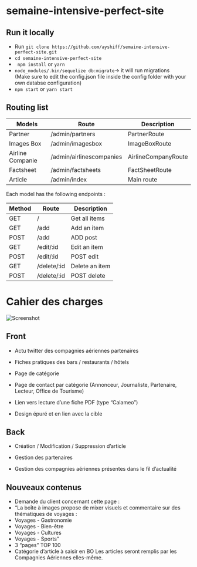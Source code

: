 # semaine-intensive-perfect-site

## Run it locally
- Run ```git clone https://github.com/ayshiff/semaine-intensive-perfect-site.git```   
- ```cd semaine-intensive-perfect-site```
- ``` npm install``` or ```yarn```
- ```node_modules/.bin/sequelize db:migrate```-> it will run migrations    
(Make sure to edit the config.json file inside the config folder with your own databse configuration)
- ```npm start``` or ```yarn start```

## Routing list

| Models  | Route  | Description  |
|---|---|---|
|Partner   | /admin/partners  | PartnerRoute  |
|Images Box | /admin/imagesbox  | ImageBoxRoute  |
|Airline Companie   | /admin/airlinescompanies  | AirlineCompanyRoute  |
|Factsheet   | /admin/factsheets  | FactSheetRoute  |
|Article   | /admin/index  | Main route  |


Each model has the following endpoints :

| Method  | Route  | Description  |
|---|---|---|
|GET   | /  | Get all items  |
|GET   | /add  | Add an item  |
|POST   | /add  | ADD post  |
|GET   | /edit/:id  | Edit an item  |
|POST   | /edit/:id  | POST edit  |
|GET   | /delete/:id | Delete an item  |
|POST   | /delete/:id  | POST delete  |


# Cahier des charges

![Screenshot](./references/Screenshot.png)

## Front

- Actu twitter des compagnies aériennes partenaires

- Fiches pratiques des bars / restaurants / hôtels

- Page de catégorie

- Page de contact par catégorie (Annonceur, Journaliste, Partenaire, Lecteur, Office de Tourisme)

- Lien vers lecture d’une fiche PDF (type “Calameo”)

- Design épuré et en lien avec la cible

## Back

- Création / Modification / Suppression d’article

- Gestion des partenaires

- Gestion des compagnies aériennes présentes dans le fil d’actualité

## Nouveaux contenus

- Demande du client concernant cette page :   
- “La boîte à images propose de mixer visuels et commentaire sur des thématiques de voyages :   
- Voyages - Gastronomie  
- Voyages - Bien-être 
- Voyages - Cultures
- Voyages - Sports”
- 3 “pages” TOP 100 
- Catégorie d’article à saisir en BO 
Les articles seront remplis par les Compagnies Aériennes elles-même.




